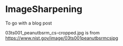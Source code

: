 # ImageSharpening
To go with a blog post

03ts001_peanutbsrm_cs-cropped.jpg is from https://www.nist.gov/image/03ts001peanutbsrmcsjpg
